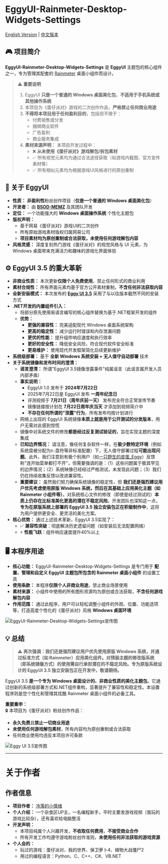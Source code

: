 ﻿# EggyUI-Rainmeter-Desktop-Widgets-Settings
[English Version](README_en-us.md) | [中文版本](README.md)

## 🎮 项目简介
**EggyUI-Rainmeter-Desktop-Widgets-Settings** 是 **EggyUI** 主题包的核心组件之一，专为管理其配套的 [Rainmeter](https://www.rainmeter.net/) 桌面小组件而设计。

> ⚠️ **重要说明**  
> 1. EggyUI **只是一个普通的 Windows 桌面美化包**，**不适用于手机系统或其他操作系统**  
> 2. 本项目为《蛋仔派对》游戏的二次创作作品，**严格禁止任何商业用途**  
> 3. **不得将本项目用于任何盈利目的**，包括但不限于：
>    - 付费销售或分发
>    - 捆绑商业软件
>    - 广告盈利
>    - 商业服务集成
> 4. **素材来源声明：** 本项目开发过程中：
>    - ❌ **从未使用《蛋仔派对》游戏解包/拆包素材**
>    - ✅ 所有视觉元素均为通过合法途径获取（如游戏内截图、官方宣传素材等）
>    - ✅ 所有相似元素均为根据游戏UI风格进行的原创重制

## 🌟 关于 EggyUI
*   **性质：** **非盈利性**粉丝创作项目（**仅是一个普通的 Windows 桌面美化包**）
*   **开发者：** 由 [**BSOD-MEMZ**](https://space.bilibili.com/1975308950) 及其团队开发
*   **定位：** 一个功能强大的 **Windows 桌面操作系统** 个性化主题包
*   **版权声明：** 
    - 基于网易《蛋仔派对》游戏UI的二次创作
    - 所有原始游戏素材版权归属网易公司
    - **项目素材均为原创重制或合法获取，未使用任何游戏解包内容**
*   **风格灵感：** 深度复刻热门游戏《蛋仔派对》的视觉风格与 UI 元素，为 Windows 桌面带来充满活力和趣味的游戏化界面体验

## ⚙️ EggyUI 3.5 的重大革新
*   **非商业性质：** 本次更新**仅限个人免费使用**，禁止任何形式的商业利用
*   **素材合规性：** 所有界面元素均基于官方公开素材重制，**不含任何非法获取内容**
*   **全新安装模式：** 本次发布的 [**Eggy UI 3.5**](https://www.bilibili.com/video/BV1kbgGz7Em1) 采用了与以往版本截然不同的安装方式
*   **.NET开发的内置组件引入：**
    *   将部分原先使用易语言编写的核心组件替换为基于.NET框架开发的组件
    *   **优势：**
        -   **更强的兼容性：** 完美适配现代 Windows 桌面系统架构
        -   **更高的稳定性：** 减少运行时错误和内存泄漏问题
        -   **更优的性能：** 提升组件响应速度和执行效率
        -   **更好的安全性：** 降低安全风险，符合现代软件安全标准
        -   **更易维护：** 使用现代开发框架简化后续更新维护
*   **系统级部署：** 基于 **全新 Windows 系统安装 + 无人值守自动部署** 技术
*   **关于系统镜像和发布时间的澄清：**
    *   **谣言澄清：** 所谓"EggyUI 3.5镜像泄露事件"纯属谣言（此谣言属开发人员内部矛盾）
    *   **事实说明：** 
        - EggyUI 1.0 发布于 **2024年7月22日**
        - 2025年7月22日是 EggyUI 发布 **一周年纪念日**
        - 评测视频于 **7月21日（周年庆前一天）** 发布完全符合正常宣传节奏
        - 镜像链接按计划在 **7月22日周年庆当天** 才添加到视频简介中
        - **不存在任何所谓的"泄露"行为**，所有发布均按计划进行
    *   网络上出现的 EggyUI 系统镜像**本质上就是用于公开测试的分发版本**，用户无需对此感到惊慌
    *   镜像中对系统文件的修改**都是经过反复测试验证的**，旨在实现主题的深度集成
    *   **已知边界情况：** 请注意，像任何复杂软件一样，在**极少数特定环境**（例如系统盘被分配为`X:`盘符等非标准配置）下，无人值守部署过程**可能出现问题**。此外，我们注意到有极个别用户（如[一只野生的皮蛋_Eggy](https://space.bilibili.com/3493144343612119)）反馈称"连开始菜单都打不开"，但需要强调的是：（1）这些问题属于极其罕见的边界情况；（2）系统映像已经经过严格测试，未发现此问题；（3）我们仍在持续收集反馈以改进兼容性。
    *   **重要建议：** 虽然我们努力确保系统镜像的稳定性，但 **我们还是强烈建议用户优先考虑使用原版 Windows 系统，然后在其基础上应用美化主题（如 Rainmeter 小组件等）**。对系统核心文件的修改（即使是经过测试的）**本质上仍存在比标准美化更高的潜在不稳定风险**。开发团队也深知这一点，**专为在原版系统上部署的 EggyUI 3.5 独立安装包正在积极制作中**，这将为用户提供更安全、更灵活的美化方案。
*   **核心优势：** 通过上述技术革新，EggyUI 3.5实现了：
    - ✅ **兼容性突破**：彻底解决历史遗留问题（如安装后无法配置网络）
    - ⚡ **性能飞跃**：组件响应速度提升40%以上

## 🖥️ 本程序用途
*   **核心功能：** EggyUI-Rainmeter-Desktop-Widgets-Settings 是专门用于 **配置、管理和自定义 EggyUI 主题包所包含的 Rainmeter 桌面小组件** 的设置工具
*   **使用条款：** 本程序**仅限个人非商业用途**，禁止商业场景使用
*   **素材来源：** 小组件中使用的所有图形资源均为原创或合法获取，**不含任何游戏解包内容**
*   **作用范围：** 通过此程序，用户可以轻松调整小组件的外观、位置、功能选项等，打造高度个性化的《蛋仔派对》风格 **Windows 桌面环境**

![EggyUI-Rainmeter-Desktop-Widgets-Settings宣传图](http://i0.hdslb.com/bfs/new_dyn/4de3d06f5b61d92e0e51a2022946fe261591761987.png "EggyUI-Rainmeter-Desktop-Widgets-Settings")

## 💡 总结
> ⚠️ **再次强调：我们还是强烈建议用户优先使用原版 Windows 系统，并通过标准方式（如 Rainmeter）应用美化组件。对预装主题的修改版系统（即系统镜像方式）的使用需自行承担潜在的不稳定风险。专为原版系统设计的 EggyUI 3.5 独立安装包正在开发中，敬请期待。**

EggyUI 3.5 **是一个专为 Windows 桌面设计的、非商业性质的美化主题包**。它通过创新的系统级部署方式和.NET组件重构，显著提升了兼容性和稳定性。本设置程序则是您个性化和管理其炫酷 Rainmeter 桌面小组件的必备工具。

**重要重申：**  
🔒 本项目为《蛋仔派对》粉丝创作作品：
- **永久免费**且**禁止一切商业用途**
- **未使用任何游戏解包素材**，所有内容均为原创重制或合法获取
- 任何商业使用均违反本项目许可条款

![Eggy UI 3.5宣传图](http://i0.hdslb.com/bfs/new_dyn/24cb54b93b1c9ef3ead8ea2d3ae2d2f31591761987.png "Eggy UI 3.5")


---

# 关于作者

## 作者信息
*   **项目作者：** [冷落的小情绪](https://space.bilibili.com/3546772339165612)
*	**个人介绍：** 一个杂食区UP主，一名编程新手，平时主要发游戏视频（我玩的游戏比较杂），还有喜欢给电脑整活
*	**开发声明：** 
    - 本项目纯属个人兴趣开发，**不收取任何费用**，**不接受商业合作**
    - 所有开发工作均遵守游戏粉丝创作准则，**未使用任何非法获取的游戏资源**
*	**个人会的：** 
	-   玩过的游戏：蛋仔派对、我的世界、保卫萝卜4、植物大战僵尸2
    -   用过的编程语言：Python、C、C++、C#、VB.NET
